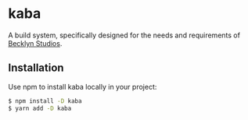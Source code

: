 kaba
====

A build system, specifically designed for the needs and requirements of [Becklyn Studios].


Installation
------------

Use npm to install kaba locally in your project:

```bash
$ npm install -D kaba
$ yarn add -D kaba
```

[Becklyn Studios]: https://www.becklyn.com
